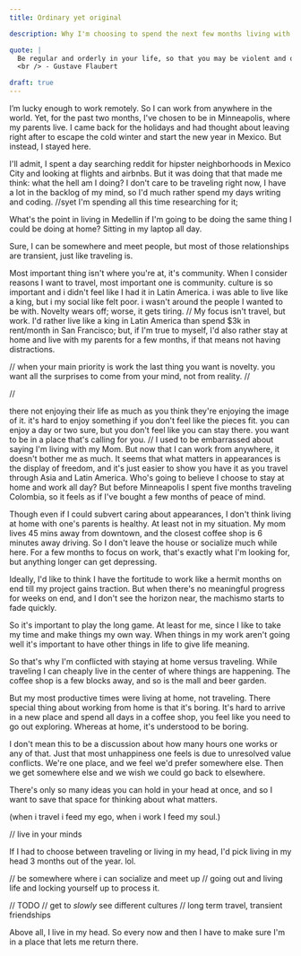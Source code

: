 ```yaml
---
title: Ordinary yet original

description: Why I'm choosing to spend the next few months living with my Mom instead of traveling the world.

quote: |
  Be regular and orderly in your life, so that you may be violent and original in your work.
  <br /> - Gustave Flaubert

draft: true
---
```


I’m lucky enough to work remotely. So I can work from anywhere in the world. Yet, for the past two months, I've chosen to be in Minneapolis, where my parents live. I came back for the holidays and had thought about leaving right after to escape the cold winter and start the new year in Mexico. But instead, I stayed here.

I'll admit, I spent a day searching reddit for hipster neighborhoods in Mexico City and looking at flights and airbnbs. But it was doing that that made me think: what the hell am I doing? I don't care to be traveling right now, I have a lot in the backlog of my mind, so I'd much rather spend my days writing and coding.
//syet I'm spending all this time researching for it;

What's the point in living in Medellin if I'm going to be doing the same thing I could be doing at home? Sitting in my laptop all day.

Sure, I can be somewhere and meet people, but most of those relationships are transient, just like traveling is.

Most important thing isn't where you're at, it's community.
When I consider reasons I want to travel, most important one is community. culture is so important and i didn't feel like I had it in Latin America. i was able to live like a king, but i my social like felt poor. i wasn't around the people I wanted to be with.
Novelty wears off; worse, it gets tiring.
//
My focus isn't travel, but work. I'd rather live like a king in Latin America than spend $3k in rent/month in San Francisco; but, if I'm true to myself, I'd also rather stay at home and live with my parents for a few months, if that means not having distractions.

//
when your main priority is work the last thing you want is novelty. you want all the surprises to come from your mind, not from reality. 
//

//

there not enjoying their life as much as you think
they're enjoying the image of it.
it's hard to enjoy something if you don't feel like the pieces fit.
you can enjoy a day or two sure, but you don't feel like you can stay there.
you want to be in a place that's calling for you.
//
I used to be embarrassed about saying I'm living with my Mom. But now that I can work from anywhere, it doesn't bother me as much. It seems that what matters in appearances is the display of freedom, and it's just easier to show you have it as you travel through Asia and Latin America. Who's going to believe I choose to stay at home and work all day? But before Minneapolis I spent five months traveling Colombia, so it feels as if I've bought a few months of peace of mind.

Though even if I could subvert caring about appearances, I don't think living at home with one's parents is healthy. At least not in my situation. My mom lives 45 mins away from downtown, and the closest coffee shop is 6 minutes away driving. So I don't leave the house or socialize much while here. For a few months to focus on work, that's exactly what I'm looking for, but anything longer can get depressing.

Ideally, I'd like to think I have the fortitude to work like a hermit months on end till my project gains traction. But when there's no meaningful progress for weeks on end, and I don't see the horizon near, the machismo starts to fade quickly.

So it's important to play the long game. At least for me, since I like to take my time and make things my own way. When things in my work aren't going well it's important to have other things in life to give life meaning.

So that's why I'm conflicted with staying at home versus traveling. While traveling I can cheaply live in the center of where things are happening. The coffee shop is a few blocks away, and so is the mall and beer garden.

But my most productive times were living at home, not traveling. There special thing about working from home is that it's boring. It's hard to arrive in a new place and spend all days in a coffee shop, you feel like you need to go out exploring. Whereas at home, it's understood to be boring.

I don't mean this to be a discussion about how many hours one works or any of that. Just that most unhappiness one feels is due to unresolved value conflicts. We're one place, and we feel we'd prefer somewhere else. Then we get somewhere else and we wish we could go back to elsewhere.

There's only so many ideas you can hold in your head at once, and so I want to save that space for thinking about what matters.

(when i travel i feed my ego, when i work I feed my soul.)

// live in your minds


If I had to choose between traveling or living in my head, I'd pick living in my head 3 months out of the year. lol.

// be somewhere where i can socialize and meet up
// going out and living life and locking yourself up to process it.


// TODO
// get to *slowly* see different cultures 
// long term travel, transient friendships

Above all, I live in my head. So every now and then I have to make sure I'm in a place that lets me return there.
